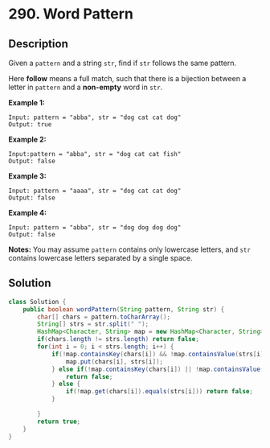 # 290. Word Pattern

##  Description

Given a `pattern` and a string `str`, find if `str` follows the same pattern.

Here **follow** means a full match, such that there is a bijection between a letter in `pattern` and a **non-empty** word in `str`.

**Example 1:**

```
Input: pattern = "abba", str = "dog cat cat dog"
Output: true
```

**Example 2:**

```
Input:pattern = "abba", str = "dog cat cat fish"
Output: false
```

**Example 3:**

```
Input: pattern = "aaaa", str = "dog cat cat dog"
Output: false
```

**Example 4:**

```
Input: pattern = "abba", str = "dog dog dog dog"
Output: false
```

**Notes:**
You may assume `pattern` contains only lowercase letters, and `str` contains lowercase letters separated by a single space.

## Solution

```java
class Solution {
    public boolean wordPattern(String pattern, String str) {
        char[] chars = pattern.toCharArray();
        String[] strs = str.split(" ");
        HashMap<Character, String> map = new HashMap<Character, String>();
        if(chars.length != strs.length) return false;
        for(int i = 0; i < strs.length; i++) {
            if(!map.containsKey(chars[i]) && !map.containsValue(strs[i])) {
                map.put(chars[i], strs[i]);
            } else if(!map.containsKey(chars[i]) || !map.containsValue(strs[i])) {
                return false;
            } else {
                if(!map.get(chars[i]).equals(strs[i])) return false;
            }
            
        }
        return true;
    }
}
```

